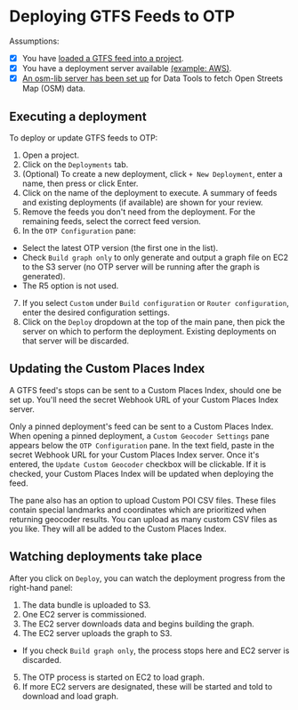 # Deploying GTFS Feeds to OTP

Assumptions:

* [X] You have [loaded a GTFS feed into a project](./managing-projects-feeds.md).
* [X] You have a deployment server available [(example: AWS)](./add-deployment-server.md).
* [X] [An osm-lib server has been set up](https://github.com/conveyal/osm-lib) for Data Tools to fetch Open Streets Map (OSM) data.

## Executing a deployment

To deploy or update GTFS feeds to OTP:

1. Open a project.
2. Click on the `Deployments` tab.
3. (Optional) To create a new deployment, click `+ New Deployment`, enter a name, then press or click Enter.
4. Click on the name of the deployment to execute. A summary of feeds and existing deployments (if available) are shown for your review.
5. Remove the feeds you don't need from the deployment. For the remaining feeds, select the correct feed version.
6. In the `OTP Configuration` pane:
 * Select the latest OTP version (the first one in the list).
 * Check `Build graph only` to only generate and output a graph file on EC2 to the S3 server (no OTP server will be running after the graph is generated).
 * The R5 option is not used.
7. If you select `Custom` under `Build configuration` or `Router configuration`, enter the desired configuration settings.
8. Click on the `Deploy` dropdown at the top of the main pane, then pick the server on which to perform the deployment. Existing deployments on that server will be discarded.

## Updating the Custom Places Index

A GTFS feed's stops can be sent to a Custom Places Index, should one be set up. You'll need the secret Webhook URL of your Custom Places Index server.

Only a pinned deployment's feed can be sent to a Custom Places Index. When opening a pinned deployment, a `Custom Geocoder Settings` pane appears below the `OTP Configuration` pane. In the text field, paste in the secret Webhook URL for your Custom Places Index server. Once it's entered, the `Update Custom Geocoder` checkbox will be clickable. If it is checked, your Custom Places Index will be updated when deploying the feed.

The pane also has an option to upload Custom POI CSV files. These files contain special landmarks and coordinates which are prioritized when returning geocoder results. You can upload as many custom CSV files as you like. They will all be added to the Custom Places Index.

## Watching deployments take place

After you click on `Deploy`, you can watch the deployment progress from the right-hand panel:

1. The data bundle is uploaded to S3.
2. One EC2 server is commissioned.
3. The EC2 server downloads data and begins building the graph.
4. The EC2 server uploads the graph to S3.
 - If you check `Build graph only`, the process stops here and EC2 server is discarded.
5. The OTP process is started on EC2 to load graph.
6. If more EC2 servers are designated, these will be started and told to download and load graph.
